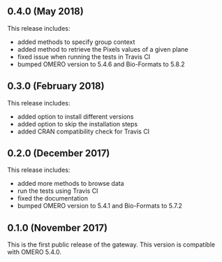 0.4.0 (May 2018)
----------------

This release includes:

- added methods to specify group context
- added method to retrieve the Pixels values of a given plane
- fixed issue when running the tests in Travis CI
- bumped OMERO version to 5.4.6 and Bio-Formats to 5.8.2

0.3.0 (February 2018)
---------------------

This release includes:

 - added option to install different versions
 - added option to skip the installation steps
 - added CRAN compatibility check for Travis CI

0.2.0 (December 2017)
---------------------

This release includes:

 - added more methods to browse data
 - run the tests using Travis CI
 - fixed the documentation
 - bumped OMERO version to 5.4.1 and Bio-Formats to 5.7.2

0.1.0 (November 2017)
---------------------

This is the first public release of the gateway.
This version is compatible with OMERO 5.4.0.
